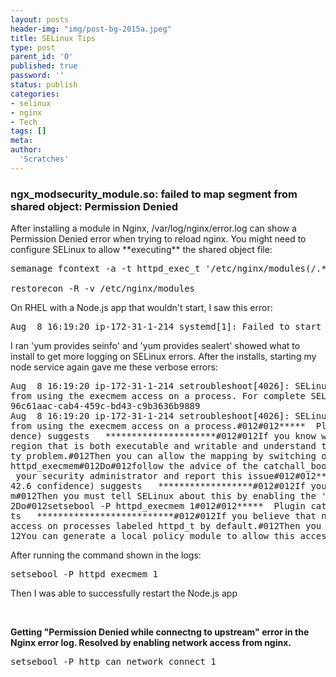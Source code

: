 ```yaml
---
layout: posts
header-img: "img/post-bg-2015a.jpeg"
title: SELinux Tips
type: post
parent_id: '0'
published: true
password: ''
status: publish
categories:
- selinux
- nginx
- Tech
tags: []
meta:
author:
  'Scratches'
---
```

### ngx_modsecurity_module.so: failed to map segment from shared object: Permission Denied
<p>After installing a module in Nginx, /var/log/nginx/error.log can show a Permission Denied error when trying to reload nginx. You might need to configure SELinux to allow **executing** the shared object file: 

<pre>
semanage fcontext -a -t httpd_exec_t '/etc/nginx/modules(/.*)?'

restorecon -R -v /etc/nginx/modules
</pre>

<p>On RHEL with a Node.js app that wouldn't start, I saw this error:
<pre>
Aug  8 16:19:20 ip-172-31-1-214 systemd[1]: Failed to start web-client Node.js service.
</pre>
<p>I ran 'yum provides seinfo' and 'yum provides sealert' showed what to install to get more logging on SELinux errors. After the installs, starting my node service again gave me these verbose errors:
<pre>
Aug  8 16:19:20 ip-172-31-1-214 setroubleshoot[4026]: SELinux is preventing /usr/bin/node 
from using the execmem access on a process. For complete SELinux messages run: sealert -l 
96c61aac-cab4-459c-bd43-c9b3636b9889
Aug  8 16:19:20 ip-172-31-1-214 setroubleshoot[4026]: SELinux is preventing /usr/bin/node 
from using the execmem access on a process.#012#012*****  Plugin allow_execmem (53.1 confi
dence) suggests   *********************#012#012If you know why node needs to map a memory 
region that is both executable and writable and understand that this is a potential securi
ty problem.#012Then you can allow the mapping by switching one of the following booleans: 
httpd_execmem#012Do#012follow the advice of the catchall_boolean plugin, otherwise contact
 your security administrator and report this issue#012#012*****  Plugin catchall_boolean (
42.6 confidence) suggests   ******************#012#012If you want to allow httpd to execme
m#012Then you must tell SELinux about this by enabling the 'httpd_execmem' boolean.#012#01
2Do#012setsebool -P httpd_execmem 1#012#012*****  Plugin catchall (5.76 confidence) sugges
ts   **************************#012#012If you believe that node should be allowed execmem 
access on processes labeled httpd_t by default.#012Then you should report this as a bug.#0
12You can generate a local policy module to allow this access.#012Do#012allow this access 
</pre>
<p>After running the command shown in the logs:
<pre>
setsebool -P httpd_execmem 1
</pre>
<p>Then I was able to successfully restart the Node.js app</p>
<br>

<b>Getting "Permission Denied while connectng to upstream" error in the Nginx error log. Resolved by enabling network access from nginx.</b>
<pre>
setsebool -P http_can_network_connect 1
</pre>